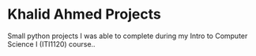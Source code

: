 # Khalid Ahmed Projects
Small python projects I was able to complete during my Intro to Computer Science I (ITI1120) course..


